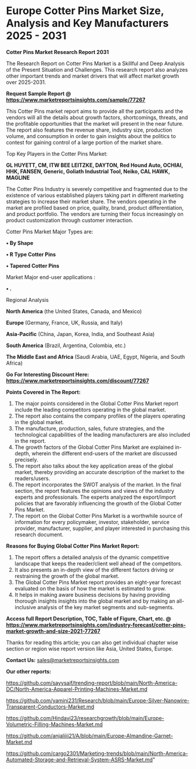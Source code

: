 # Europe Cotter Pins Market Size, Analysis and Key Manufacturers 2025 - 2031

<strong>Cotter Pins Market Research Report 2031</strong>

The Research Report on Cotter Pins Market is a Skillful and Deep Analysis of the Present Situation and Challenges. This research report also analyzes other important trends and market drivers that will affect market growth over 2025-2031.

<strong>Request Sample Report @ <a href=https://www.marketreportsinsights.com/sample/77267>https://www.marketreportsinsights.com/sample/77267</a></strong>

This Cotter Pins market report aims to provide all the participants and the vendors will all the details about growth factors, shortcomings, threats, and the profitable opportunities that the market will present in the near future. The report also features the revenue share, industry size, production volume, and consumption in order to gain insights about the politics to contest for gaining control of a large portion of the market share.

Top Key Players in the Cotter Pins Market:

<strong>GL HUYETT, CM, ITW BEE LEITZKE, DAYTON, Red Hound Auto, OCHIAI, HHK, FANSEN, Generic, Goliath Industrial Tool, Neiko, CAL HAWK, MAGLINE</strong>

The Cotter Pins Industry is severely competitive and fragmented due to the existence of various established players taking part in different marketing strategies to increase their market share. The vendors operating in the market are profiled based on price, quality, brand, product differentiation, and product portfolio. The vendors are turning their focus increasingly on product customization through customer interaction.

Cotter Pins Market Major Types are:

<strong>• By Shape

• R Type Cotter Pins

• Tapered Cotter Pins</strong>

Market Major end-user applications :

<strong>• .</strong>

Regional Analysis

</u><strong><b>North America</b></strong> (the United States, Canada, and Mexico)

<strong><b>Europe </b></strong>(Germany, France, UK, Russia, and Italy)

<strong><b>Asia-Pacific</b></strong> (China, Japan, Korea, India, and Southeast Asia)

<strong><b>South America</b></strong> (Brazil, Argentina, Colombia, etc.)

<strong><b>The Middle East and Africa</b></strong> (Saudi Arabia, UAE, Egypt, Nigeria, and South Africa)

<strong>Go For Interesting Discount Here: <a href=https://www.marketreportsinsights.com/discount/77267>https://www.marketreportsinsights.com/discount/77267</a></strong>

<strong>Points Covered in The Report:</strong>
<ol>
  <li>The major points considered in the Global Cotter Pins Market report include the leading competitors operating in the global market.</li>
  <li>The report also contains the company profiles of the players operating in the global market.</li>
  <li>The manufacture, production, sales, future strategies, and the technological capabilities of the leading manufacturers are also included in the report.</li>
  <li>The growth factors of the Global Cotter Pins Market are explained in-depth, wherein the different end-users of the market are discussed precisely.</li>
  <li>The report also talks about the key application areas of the global market, thereby providing an accurate description of the market to the readers/users.</li>
  <li>The report incorporates the SWOT analysis of the market. In the final section, the report features the opinions and views of the industry experts and professionals. The experts analyzed the export/import policies that are favorably influencing the growth of the Global Cotter Pins Market.</li>
  <li>The report on the Global Cotter Pins Market is a worthwhile source of information for every policymaker, investor, stakeholder, service provider, manufacturer, supplier, and player interested in purchasing this research document.</li>
</ol>
<strong>Reasons for Buying Global Cotter Pins Market Report:</strong>

<ol>
  <li>The report offers a detailed analysis of the dynamic competitive landscape that keeps the reader/client well ahead of the competitors.</li>
  <li>It also presents an in-depth view of the different factors driving or restraining the growth of the global market.</li>
  <li>The Global Cotter Pins Market report provides an eight-year forecast evaluated on the basis of how the market is estimated to grow.</li>
  <li>It helps in making aware business decisions by having providing thorough insights insights into the global market and by making an all-inclusive analysis of the key market segments and sub-segments.</li>
</ol>
<strong>Access full Report Description, TOC, Table of Figure, Chart, etc. @ <a href=https://www.marketreportsinsights.com/industry-forecast/cotter-pins-market-growth-and-size-2021-77267>https://www.marketreportsinsights.com/industry-forecast/cotter-pins-market-growth-and-size-2021-77267</a></strong>


Thanks for reading this article; you can also get individual chapter wise section or region wise report version like Asia, United States, Europe.

<strong>Contact Us:</strong>
sales@marketreportsinsights.com

<strong>Our other reports:</strong>

<a href=https://github.com/sayysaif/trending-report/blob/main/North-America-DC/North-America-Apparel-Printing-Machines-Market.md>https://github.com/sayysaif/trending-report/blob/main/North-America-DC/North-America-Apparel-Printing-Machines-Market.md</a>

<a href=https://github.com/yamini231/Research/blob/main/Europe-Silver-Nanowire-Transparent-Conductors-Market.md>https://github.com/yamini231/Research/blob/main/Europe-Silver-Nanowire-Transparent-Conductors-Market.md</a>

<a href=https://github.com/Hindavi23/researchgrowth/blob/main/Europe-Volumetric-Filling-Machines-Market.md>https://github.com/Hindavi23/researchgrowth/blob/main/Europe-Volumetric-Filling-Machines-Market.md</a>

<a href=https://github.com/anjaliiii21/A/blob/main/Europe-Almandine-Garnet-Market.md>https://github.com/anjaliiii21/A/blob/main/Europe-Almandine-Garnet-Market.md</a>

<a href=https://github.com/cargo2301/Marketing-trends/blob/main/North-America-Automated-Storage-and-Retrieval-System-ASRS-Market.md>https://github.com/cargo2301/Marketing-trends/blob/main/North-America-Automated-Storage-and-Retrieval-System-ASRS-Market.md</a>"
